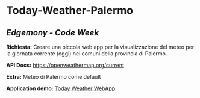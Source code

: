 # Today-Weather-Palermo 
## *Edgemony - Code Week*

**Richiesta:** Creare una piccola web app per la visualizzazione del meteo per la giornata corrente (oggi) nei comuni della provincia di Palermo.

**API Docs:** https://openweathermap.org/current

**Extra:** Meteo di Palermo come default

**Application demo:** [Today Weather WebApp](https://vithoosha.github.io/Today-Weather-Palermo/)
